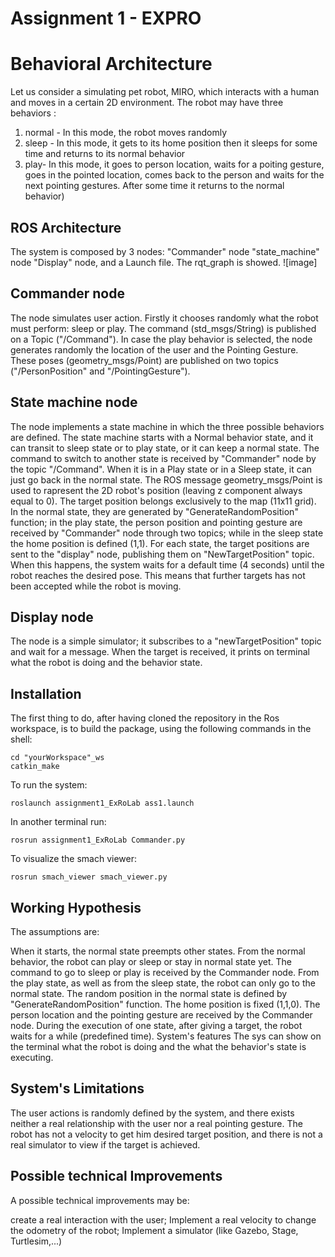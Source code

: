 # Assignment 1 - EXPRO
# Behavioral Architecture
Let us consider a simulating pet robot, MIRO, which interacts with a human and moves in a certain 2D environment. 
The robot may have three behaviors : 
1. normal - In this mode, the robot moves randomly
2. sleep - In this mode, it gets to its home position then it sleeps for some time and returns to its normal behavior
3. play- In this mode, it goes to person location, waits for a poiting gesture, goes in the pointed location, comes back to the person and waits for the next pointing gestures. After some time it returns to the normal behavior)
## ROS Architecture
The system is composed by 3 nodes:
"Commander" node
"state_machine" node
"Display" node, and a Launch file. 
The rqt_graph is showed.
![image]
## Commander node
The node simulates user action. Firstly it chooses randomly what the robot must perform: sleep or play. The command (std_msgs/String) is published on a Topic ("/Command"). In case the play behavior is selected, the node generates randomly the location of the user and the Pointing Gesture. These poses (geometry_msgs/Point) are published on two topics ("/PersonPosition" and "/PointingGesture").

## State machine node
The node implements a state machine in which the three possible behaviors are defined.
The state machine starts with a Normal behavior state, and it can transit to sleep state or to play state, or it can keep a normal state. The command to switch to another state is received by "Commander" node by the topic "/Command". When it is in a Play state or in a Sleep state, it can just go back in the normal state. The ROS message geometry_msgs/Point is used to rapresent the 2D robot's position (leaving z component always equal to 0). The target position belongs exclusively to the map (11x11 grid). In the normal state, they are generated by "GenerateRandomPosition" function; in the play state, the person position and pointing gesture are received by "Commander" node through two topics; while in the sleep state the home position is defined (1,1). For each state, the target positions are sent to the "display" node, publishing them on "NewTargetPosition" topic. When this happens, the system waits for a default time (4 seconds) until the robot reaches the desired pose. This means that further targets has not been accepted while the robot is moving.

## Display node
The node is a simple simulator; it subscribes to a "newTargetPosition" topic and wait for a message. When the target is received, it prints on terminal what the robot is doing and the behavior state.

## Installation
The first thing to do, after having cloned the repository in the Ros workspace, is to build the package, using the following commands in the shell:

```
cd "yourWorkspace"_ws
catkin_make

```
To run the system:

```
roslaunch assignment1_ExRoLab ass1.launch

```
In another terminal run:

```
rosrun assignment1_ExRoLab Commander.py 

```
To visualize the smach viewer:

```
rosrun smach_viewer smach_viewer.py

```
## Working Hypothesis
The assumptions are:

When it starts, the normal state preempts other states.
From the normal behavior, the robot can play or sleep or stay in normal state yet.
The command to go to sleep or play is received by the Commander node.
From the play state, as well as from the sleep state, the robot can only go to the normal state.
The random position in the normal state is defined by "GenerateRandomPosition" function.
The home position is fixed (1,1,0).
The person location and the pointing gesture are received by the Commander node.
During the execution of one state, after giving a target, the robot waits for a while (predefined time).
System's features
The sys can show on the terminal what the robot is doing and the what the behavior's state is executing.

## System's Limitations
The user actions is randomly defined by the system, and there exists neither a real relationship with the user nor a real pointing gesture. The robot has not a velocity to get him desired target position, and there is not a real simulator to view if the target is achieved.

## Possible technical Improvements
A possible technical improvements may be:

create a real interaction with the user;
Implement a real velocity to change the odometry of the robot;
Implement a simulator (like Gazebo, Stage, Turtlesim,...)
